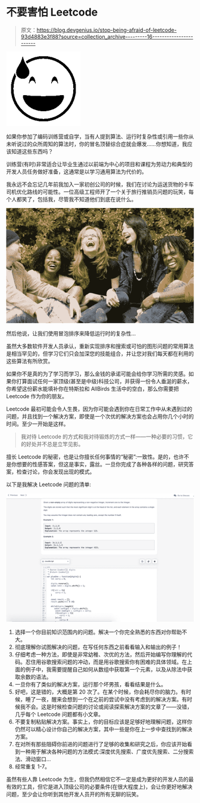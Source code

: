 # 不要害怕 Leetcode

> 原文：<https://blog.devgenius.io/stop-being-afraid-of-leetcode-93d4883e3f88?source=collection_archive---------16----------------------->

![](img/12229b57e9cba3e9fe9081610c74a487.png)

如果你参加了编码训练营或自学，当有人提到算法、运行时复杂性或引用一些你从未听说过的众所周知的算法时，你的冒名顶替综合症就会爆发……你想知道，我应该知道这些东西吗？

训练营(有时)非常适合让毕业生通过以前端为中心的项目和课程为劳动力和典型的开发人员任务做好准备，这通常是以学习通用算法为代价的。

我永远不会忘记几年前我加入一家初创公司的时候，我们在讨论为运送货物的卡车司机优化路线的可能性。一位高级工程师开了一个关于旅行推销员问题的玩笑，每个人都笑了，包括我，尽管我不知道他们到底在说什么。

![](img/26a6cb1fd76a42a8cfeebad49b194136.png)

然后他说，让我们使用冒泡排序来降低运行时的复杂性…

虽然大多数软件开发人员承认，重新实现排序和搜索或可怕的图形问题的常用算法是相当罕见的，但学习它们只会加深您的技能组合，并让您对我们每天都在利用的这些算法有所欣赏。

如果你不是真的为了学习而学习，那么金钱的承诺可能会给你学习所需的灵感。如果你打算面试任何一家顶级(甚至是中级)科技公司，并获得一份令人垂涎的薪水，你希望这份薪水能填补你在特斯拉和 AllBirds 生活中的空白，那么你需要把 Leetcode 作为你的朋友。

Leetcode 最初可能会令人生畏，因为你可能会遇到你在日常工作中从未遇到过的问题，并且找到一个解决方案，即使是一个次优的解决方案也会占用你几个小时的时间。至少一开始是这样。

> 我对待 Leetcode 的方式和我对待锻炼的方式一样——一种必要的习惯，它的好处并不总是立竿见影。

擅长 Leetcode 的秘密，也是让你擅长任何事情的“秘密”:一致性。是的，也许不是你想要的性感答案，但这是事实，露丝。一旦你完成了各种各样的问题，研究答案，检查讨论，你会发现出现的模式。

以下是我解决 Leetcode 问题的清单:

![](img/e8097edc8c69802c7650cd5bb3d8e9f3.png)

1.  选择一个你目前知识范围内的问题。解决一个你完全熟悉的东西对你帮助不大。
2.  彻底理解你试图解决的问题，在写任何东西之前看看输入和输出的例子！
3.  仔细考虑一种方法，即使是非常幼稚、次优的方法，然后开始编写你理解的代码。忍住用谷歌搜索问题的冲动，而是用谷歌搜索你有困难的具体领域。在上面的例子中，我需要提醒自己如何从数组中获取第一个元素，以及从除法中获取余数的语法。
4.  一旦你有了类似的解决方案，运行那个坏男孩，看看结果是什么。
5.  好吧，这是错的，大概是第 20 次了。在某个时候，你会耗尽你的脑力。有时候，睡了一夜，醒来会想到一个在之前的尝试中没有考虑到的解决方案。有时候我不会。这是时候检查问题的讨论或阅读探索解决方案的文章了——没错，几乎每个 Leetcode 问题都有小文章。
6.  不要复制粘贴解决方案。事实上，你的目标应该是足够好地理解问题，这样你仍然可以精心设计你自己的解决方案，其中一些是你在上一步中查找到的解决方案。
7.  在对所有那些阻碍你前进的问题进行了足够的收集和研究之后，你应该开始看到一种用于解决各种问题的方法模式:深度优先搜索、广度优先搜索、二分搜索法、滑动窗口…
8.  经常重复 1-7。

虽然有些人靠 Leetcode 为生，但我仍然相信它不一定是成为更好的开发人员的最有效的工具，但它是进入顶级公司的必要条件(在很大程度上)，会让你更好地解决问题，至少会让你听到其他开发人员开的所有无聊的玩笑。